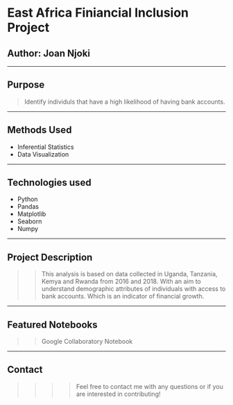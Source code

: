 # East Africa Finiancial Inclusion Project


Author: **Joan Njoki**
---
---
## Purpose
>  Identify individuls that have a high likelihood of having bank accounts.

---
## Methods Used
 * Inferential Statistics
* Data Visualization
---
## Technologies used
* Python
 * Pandas
* Matplotlib
* Seaborn
* Numpy
---
## Project Description
>>This analysis is based on data collected in Uganda, Tanzania, Kemya and Rwanda from 2016 and 2018. With an aim to understand demographic attributes of individuals with access to bank accounts. Which is an indicator of financial growth.
---
## Featured Notebooks
>>Google Collaboratory Notebook
---
## Contact
>>>>Feel free to contact me  with any questions or if you are interested in contributing!